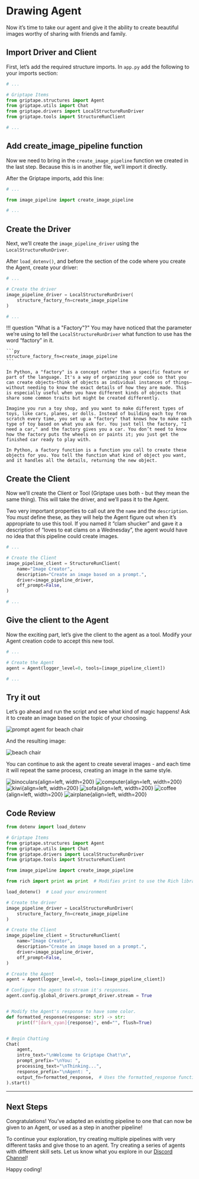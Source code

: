 # Drawing Agent

Now it’s time to take our agent and give it the ability to create beautiful images worthy of sharing with friends and family.

## Import Driver and Client

First, let’s add the required structure imports. In `app.py` add the following to your imports section:

```py title="app.py" hl_lines="6-7"
# ...

# Griptape Items
from griptape.structures import Agent
from griptape.utils import Chat
from griptape.drivers import LocalStructureRunDriver
from griptape.tools import StructureRunClient

# ...
```

## Add create_image_pipeline function

Now we need to bring in the `create_image_pipeline` function we created in the last step. Because this is in another file, we’ll import it directly.

After the Griptape imports, add this line:

```py title="app.py" hl_lines="3"
# ...

from image_pipeline import create_image_pipeline

# ...
```

## Create the Driver

Next, we’ll create the `image_pipeline_driver` using the `LocalStructureRunDriver`.

After `load_dotenv()`, and before the section of the code where you create the Agent, create your driver:

```py title="app.py" hl_lines="3-6"
# ...

# Create the driver
image_pipeline_driver = LocalStructureRunDriver(
    structure_factory_fn=create_image_pipeline
)

# ...
```

!!! question "What is a "Factory"?"
    You may have noticed that the parameter we’re using to tell the `LocalStructureRunDriver` what function to use has the word “factory” in it.

    ```py
    structure_factory_fn=create_image_pipeline
    ```

    In Python, a "factory" is a concept rather than a specific feature or part of the language. It's a way of organizing your code so that you can create objects—think of objects as individual instances of things—without needing to know the exact details of how they are made. This is especially useful when you have different kinds of objects that share some common traits but might be created differently.

    Imagine you run a toy shop, and you want to make different types of toys, like cars, planes, or dolls. Instead of building each toy from scratch every time, you set up a "factory" that knows how to make each type of toy based on what you ask for. You just tell the factory, "I need a car," and the factory gives you a car. You don’t need to know how the factory puts the wheels on or paints it; you just get the finished car ready to play with.

    In Python, a factory function is a function you call to create these objects for you. You tell the function what kind of object you want, and it handles all the details, returning the new object.

## Create the Client

Now we’ll create the Client or Tool (Griptape uses both - but they mean the same thing). This will take the driver, and we’ll pass it to the Agent.

Two very important properties to call out are the `name` and the `description`. You _must_ define these, as they will help the Agent figure out when it’s appropriate to use this tool. If you named it “clam shucker” and gave it a description of “loves to eat clams on a Wednesday”, the agent would have no idea that this pipeline could create images.

```py title="app.py" hl_lines="3-9"
# ...

# Create the Client
image_pipeline_client = StructureRunClient(
    name="Image Creator",
    description="Create an image based on a prompt.",
    driver=image_pipeline_driver,
    off_prompt=False,
)

# ...
```

## Give the client to the Agent

Now the exciting part, let’s give the client to the agent as a tool. Modify your Agent creation code to accept this new tool.

```py title="app.py" hl_lines="4"
# ...

# Create the Agent
agent = Agent(logger_level=0, tools=[image_pipeline_client])

# ...
```

## Try it out

Let’s go ahead and run the script and see what kind of magic happens! Ask it to create an image based on the topic of your choosing.

![prompt agent for beach chair](assets/prompt_for_beach_chair.png)

And the resulting image:

![beach chair](assets/beach_chair.png)

You can continue to ask the agent to create several images - and each time it will repeat the same process, creating an image in the same style.

![binoculars](assets/binoculars.png){align=left, width=200}
![computer](assets/computer.png){align=left, width=200}
![kiwi](assets/kiwi.png){align=left, width=200}
![sofa](assets/sofa.png){align=left, width=200}
![coffee](assets/coffee.png){align=left, width=200}
![airplane](assets/airplane.png){align=left, width=200}

## Code Review

```py title="app.py" linenums="1"
from dotenv import load_dotenv

# Griptape Items
from griptape.structures import Agent
from griptape.utils import Chat
from griptape.drivers import LocalStructureRunDriver
from griptape.tools import StructureRunClient

from image_pipeline import create_image_pipeline

from rich import print as print  # Modifies print to use the Rich library

load_dotenv()  # Load your environment

# Create the driver
image_pipeline_driver = LocalStructureRunDriver(
    structure_factory_fn=create_image_pipeline
)

# Create the Client
image_pipeline_client = StructureRunClient(
    name="Image Creator",
    description="Create an image based on a prompt.",
    driver=image_pipeline_driver,
    off_prompt=False,
)

# Create the Agent
agent = Agent(logger_level=0, tools=[image_pipeline_client])

# Configure the agent to stream it's responses.
agent.config.global_drivers.prompt_driver.stream = True


# Modify the Agent's response to have some color.
def formatted_response(response: str) -> str:
    print(f"[dark_cyan]{response}", end="", flush=True)


# Begin Chatting
Chat(
    agent,
    intro_text="\nWelcome to Griptape Chat!\n",
    prompt_prefix="\nYou: ",
    processing_text="\nThinking...",
    response_prefix="\nAgent: ",
    output_fn=formatted_response,  # Uses the formatted_response function
).start()
```

---
## Next Steps

Congratulations! You’ve adapted an existing pipeline to one that can now be given to an Agent, or used as a step in another pipeline!

To continue your exploration, try creating multiple pipelines with very different tasks and give those to an agent. Try creating a series of agents with different skill sets. Let us know what you explore in our [Discord Channel](https://discord.gg/pqTxMFFK)!

Happy coding!

